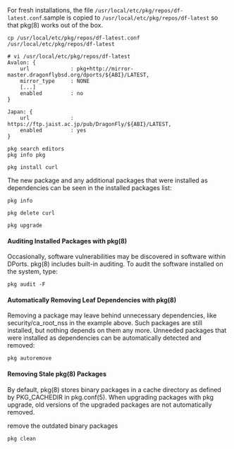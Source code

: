 For fresh installations, the file `/usr/local/etc/pkg/repos/df-latest.conf`.sample is copied to `/usr/local/etc/pkg/repos/df-latest` so that pkg(8) works out of the box.

```
cp /usr/local/etc/pkg/repos/df-latest.conf /usr/local/etc/pkg/repos/df-latest
```

```
# vi /usr/local/etc/pkg/repos/df-latest
Avalon: {
    url             : pkg+http://mirror-master.dragonflybsd.org/dports/${ABI}/LATEST,
    mirror_type     : NONE
    [...]
    enabled         : no
}

Japan: {
    url             : https://ftp.jaist.ac.jp/pub/DragonFly/${ABI}/LATEST,
    enabled         : yes
}
```

```
pkg search editors
pkg info pkg
```

```
pkg install curl
```

The new package and any additional packages that were installed as dependencies can be seen in the installed packages list:

```
pkg info
```

```
pkg delete curl
```

```
pkg upgrade
```

#### Auditing Installed Packages with pkg(8)

Occasionally, software vulnerabilities may be discovered in software within DPorts. pkg(8) includes built-in auditing. To audit the software installed on the system, type:

```
pkg audit -F
```

#### Automatically Removing Leaf Dependencies with pkg(8)

Removing a package may leave behind unnecessary dependencies, like security/ca_root_nss in the example above. Such packages are still installed, but nothing depends on them any more. Unneeded packages that were installed as dependencies can be automatically detected and removed:

```
pkg autoremove
```

#### Removing Stale pkg(8) Packages

By default, pkg(8) stores binary packages in a cache directory as defined by PKG_CACHEDIR in pkg.conf(5). When upgrading packages with pkg upgrade, old versions of the upgraded packages are not automatically removed.

remove the outdated binary packages

```
pkg clean
```
